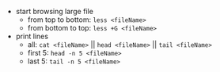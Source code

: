 - start browsing large file
  - from top to bottom: `less <fileName>`
  - from bottom to top: `less +G <fileName>`
- print lines
  - all: `cat <fileName>` || `head <fileName>` || `tail <fileName>`
  - first 5: `head -n 5 <fileName>`
  - last 5: `tail -n 5 <fileName>`
